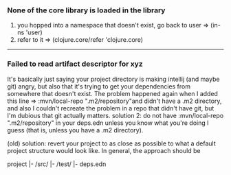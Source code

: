 ### None of the core library is loaded in the library
1) you hopped into a namespace that doesn't exist, go back to user => (in-ns 'user)
2) refer to it => (clojure.core/refer 'clojure.core)

---

### Failed to read artifact descriptor for xyz 

It's basically just saying your project directory is making intellij (and maybe git) angry, but also that it's trying to get your dependencies from somewhere that doesn't exist. The problem happened again when I added this line => :mvn/local-repo ".m2/repository"and didn't have a .m2 directory, and also I couldn't recreate the problem in a repo that didn't have git, but I'm dubious that git actually matters.
solution 2: do not have :mvn/local-repo ".m2/repository" in your deps.edn unless you know what you're doing I guess (that is, unless you have a .m2 directory). 

(old) solution: revert your project to as close as possible to what a default project structure would look like. In general, the approach should be

project
|- /src/
|- /test/
|- deps.edn
